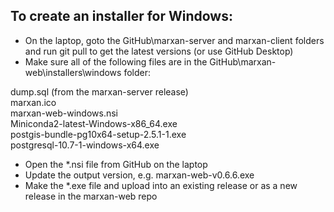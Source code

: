 ## To create an installer for Windows:
- On the laptop, goto the GitHub\marxan-server and marxan-client folders and run git pull to get the latest versions (or use GitHub Desktop)
- Make sure all of the following files are in the GitHub\marxan-web\installers\windows folder: 

 dump.sql (from the marxan-server release)  
 marxan.ico  
 marxan-web-windows.nsi  
 Miniconda2-latest-Windows-x86_64.exe  
 postgis-bundle-pg10x64-setup-2.5.1-1.exe  
 postgresql-10.7-1-windows-x64.exe   
 
- Open the *.nsi file from GitHub on the laptop
- Update the output version, e.g. marxan-web-v0.6.6.exe 
- Make the *.exe file and upload into an existing release or as a new release in the marxan-web repo

